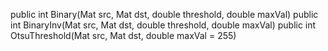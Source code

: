 public int Binary(Mat src, Mat dst, double threshold, double maxVal)
public int BinaryInv(Mat src, Mat dst, double threshold, double maxVal)
public int OtsuThreshold(Mat src, Mat dst, double maxVal = 255)